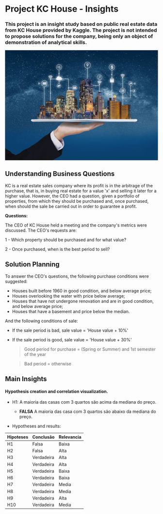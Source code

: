 # Project KC House - Insights

### This project is an insight study based on public real estate data from KC House provided by Kaggle. The project is not intended to propose solutions for the company, being only an object of demonstration of analytical skills.

<p align="center">
  <img src="images/wall.jfif"/>
</p>

## Understanding Business Questions 
KC is a real estate sales company where its profit is in the arbitrage of the purchase, that is, 
in buying real estate for a value 'x' and selling it later for a higher value. However, the CEO had 
a question, given a portfolio of properties, from which they should be purchased and, once purchased, 
when should the sale be carried out in order to guarantee a profit. 

**Questions:**

The CEO of KC House held a meeting and the company's metrics were discussed. The CEO's requests are:

1 - Which property should be purchased and for what value?

2 - Once purchased, when is the best period to sell?


## Solution Planning

To answer the CEO's questions, the following purchase conditions were suggested:
- Houses built before 1960 in good condition, and below average price;
- Houses overlooking the water with price below average;
- Houses that have not undergone renovation and are in good condition, and below average price;
- Houses that have a basement and price below the median.

And the following conditions of sale:
- If the sale period is bad, sale value = 'House value + 10%'
- If the sale period is good, sale value = 'House value + 30%'
     > Good period for purchase = (Spring or Summer) and 1st semester of the year

     > Bad period = otherwise

## Main Insights

#### Hypothesis creation and correlation visualization.

- H1: A maioria das casas com 3 quartos são acima da mediana do preço.
    - **FALSA**  A maioria das casa com 3 quartos são abaixo da mediana do preço.


- Hypotheses and results:

|Hipoteses  |  Conclusão  |  Relevancia|
|----------- | ----------- | ------------|
|H1          | Falsa       | Baixa |
|H2          | Falsa       | Alta |
|H3          | Verdadeira  | Alta |
|H4          | Verdadeira  | Alta |
|H5          | Verdadeira  | Baixa |
|H6          | Verdadeira  | Baixa |
|H7          | Verdadeira  | Media |
|H8          | Verdadeira  | Media |
|H9          | Verdadeira  | Alta |
|H10         | Verdadeira  | Media |
